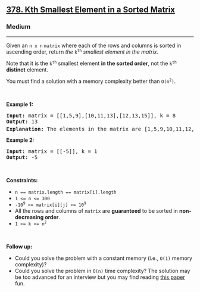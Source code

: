 <h2><a href="https://leetcode.com/problems/kth-smallest-element-in-a-sorted-matrix/">378. Kth Smallest Element in a Sorted Matrix</a></h2><h3>Medium</h3><hr><div style="user-select: auto;"><p style="user-select: auto;">Given an <code style="user-select: auto;">n x n</code> <code style="user-select: auto;">matrix</code> where each of the rows and columns is sorted in ascending order, return <em style="user-select: auto;">the</em> <code style="user-select: auto;">k<sup style="user-select: auto;">th</sup></code> <em style="user-select: auto;">smallest element in the matrix</em>.</p>

<p style="user-select: auto;">Note that it is the <code style="user-select: auto;">k<sup style="user-select: auto;">th</sup></code> smallest element <strong style="user-select: auto;">in the sorted order</strong>, not the <code style="user-select: auto;">k<sup style="user-select: auto;">th</sup></code> <strong style="user-select: auto;">distinct</strong> element.</p>

<p style="user-select: auto;">You must find a solution with a memory complexity better than <code style="user-select: auto;">O(n<sup style="user-select: auto;">2</sup>)</code>.</p>

<p style="user-select: auto;">&nbsp;</p>
<p style="user-select: auto;"><strong class="example" style="user-select: auto;">Example 1:</strong></p>

<pre style="position: relative; user-select: auto;"><strong style="user-select: auto;">Input:</strong> matrix = [[1,5,9],[10,11,13],[12,13,15]], k = 8
<strong style="user-select: auto;">Output:</strong> 13
<strong style="user-select: auto;">Explanation:</strong> The elements in the matrix are [1,5,9,10,11,12,13,<u style="user-select: auto;"><strong style="user-select: auto;">13</strong></u>,15], and the 8<sup style="user-select: auto;">th</sup> smallest number is 13
<div class="open_grepper_editor" title="Edit &amp; Save To Grepper" style="user-select: auto;"></div></pre>

<p style="user-select: auto;"><strong class="example" style="user-select: auto;">Example 2:</strong></p>

<pre style="position: relative; user-select: auto;"><strong style="user-select: auto;">Input:</strong> matrix = [[-5]], k = 1
<strong style="user-select: auto;">Output:</strong> -5
<div class="open_grepper_editor" title="Edit &amp; Save To Grepper" style="user-select: auto;"></div></pre>

<p style="user-select: auto;">&nbsp;</p>
<p style="user-select: auto;"><strong style="user-select: auto;">Constraints:</strong></p>

<ul style="user-select: auto;">
	<li style="user-select: auto;"><code style="user-select: auto;">n == matrix.length == matrix[i].length</code></li>
	<li style="user-select: auto;"><code style="user-select: auto;">1 &lt;= n &lt;= 300</code></li>
	<li style="user-select: auto;"><code style="user-select: auto;">-10<sup style="user-select: auto;">9</sup> &lt;= matrix[i][j] &lt;= 10<sup style="user-select: auto;">9</sup></code></li>
	<li style="user-select: auto;">All the rows and columns of <code style="user-select: auto;">matrix</code> are <strong style="user-select: auto;">guaranteed</strong> to be sorted in <strong style="user-select: auto;">non-decreasing order</strong>.</li>
	<li style="user-select: auto;"><code style="user-select: auto;">1 &lt;= k &lt;= n<sup style="user-select: auto;">2</sup></code></li>
</ul>

<p style="user-select: auto;">&nbsp;</p>
<p style="user-select: auto;"><strong style="user-select: auto;">Follow up:</strong></p>

<ul style="user-select: auto;">
	<li style="user-select: auto;">Could you solve the problem with a constant memory (i.e., <code style="user-select: auto;">O(1)</code> memory complexity)?</li>
	<li style="user-select: auto;">Could you solve the problem in <code style="user-select: auto;">O(n)</code> time complexity? The solution may be too advanced for an interview but you may find reading <a href="http://www.cse.yorku.ca/~andy/pubs/X+Y.pdf" target="_blank" style="user-select: auto;">this paper</a> fun.</li>
</ul>
</div>